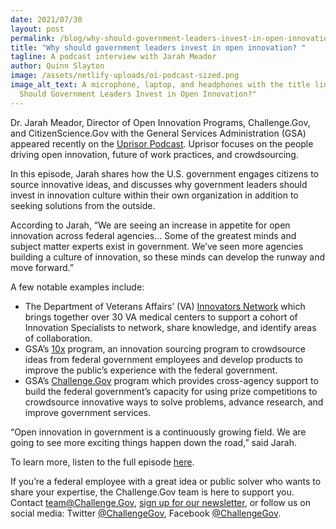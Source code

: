 ```yaml
---
date: 2021/07/30
layout: post
permalink: /blog/why-should-government-leaders-invest-in-open-innovation
title: "Why should government leaders invest in open innovation? "
tagline: A podcast interview with Jarah Meador
author: Quinn Slayton
image: /assets/netlify-uploads/oi-podcast-sized.png
image_alt_text: A microphone, laptop, and headphones with the title line "Why
  Should Government Leaders Invest in Open Innovation?"
---
```

Dr. Jarah Meador, Director of Open Innovation Programs, Challenge.Gov, and CitizenScience.Gov with the General Services Administration (GSA) appeared recently on the [Uprisor Podcast](https://www.uprisor.com/podcasts/ep030). Uprisor focuses on the people driving open innovation, future of work practices, and crowdsourcing.

In this episode, Jarah shares how the U.S. government engages citizens to source innovative ideas, and discusses why government leaders should invest in innovation culture within their own organization in addition to seeking solutions from the outside.

According to Jarah, “We are seeing an increase in appetite for open innovation across federal agencies… Some of the greatest minds and subject matter experts exist in government. We’ve seen more agencies building a culture of innovation, so these minds can develop the runway and move forward.”

A few notable examples include: 

* The Department of Veterans Affairs’ (VA) [Innovators Network](https://www.va.gov/INNOVATIONECOSYSTEM/views/who-we-are/innovation-network.html) which brings together over 30 VA medical centers to support a cohort of Innovation Specialists to network, share knowledge, and identify areas of collaboration.
* GSA’s [10x](https://10x.gsa.gov/) program, an innovation sourcing program to crowdsource ideas from federal government employees and develop products to improve the public’s experience with the federal government.
* GSA’s [Challenge.Gov](www.challenge.gov) program which provides cross-agency support to build the federal government’s capacity for using prize competitions to crowdsource innovative ways to solve problems, advance research, and improve government services. 

“Open innovation in government is a continuously growing field. We are going to see more exciting things happen down the road,” said Jarah. 

To learn more, listen to the full episode [here](https://www.uprisor.com/podcasts/ep030).

If you’re a federal employee with a great idea or public solver who wants to share your expertise, the  Challenge.Gov team is here to support you. Contact [team@Challenge.Gov](mailto:team@Challenge.Gov), [sign up for our newsletter](https://public.govdelivery.com/accounts/USGSATTS/subscriber/topics?qsp=USGSATTS_6), or follow us on social media: Twitter [@ChallengeGov](https://twitter.com/challengegov), Facebook [@ChallengeGov](https://www.facebook.com/ChallengeGov/).